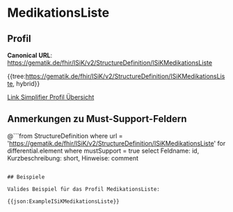 # MedikationsListe

## Profil

**Canonical URL**: https://gematik.de/fhir/ISiK/v2/StructureDefinition/ISiKMedikationsListe

{{tree:https://gematik.de/fhir/ISiK/v2/StructureDefinition/ISiKMedikationsListe, hybrid}}

[Link Simplifier Profil Übersicht](https://gematik.de/fhir/ISiK/v2/StructureDefinition/ISiKMedikationsListe)

## Anmerkungen zu Must-Support-Feldern

@```from
	StructureDefinition
where
    url = 'https://gematik.de/fhir/ISiK/v2/StructureDefinition/ISiKMedikationsListe'
for differential.element
where mustSupport = true
select
	Feldname: id, Kurzbeschreibung: short, Hinweise: comment
```

## Beispiele

Valides Beispiel für das Profil MedikationsListe:

{{json:ExampleISiKMedikationsListe}}
